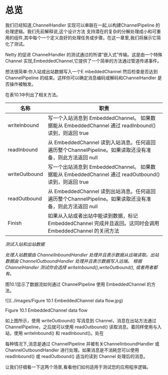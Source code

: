 总览
====

我们已经知道,ChannelHandler 实现可以串联在一起,以构建ChannelPipeline 的处理逻辑。我们先前解释说,这个设计方法
支持潜在的复杂的分解处理成小和可重用的组件,其中每个一个定义良好的处理任务或步骤。在这一章里,我们将展示它简化了测试。

Netty 的促进 ChannelHandler 的测试通过的所谓“嵌入式”传输。这是由一个特殊 Channel 实现,EmbeddedChannel,它提供了一个简单的方法通过管道传递事件。

想法很简单:你入站或出站数据写入一个E mbeddedChannel 然后检查是否达到 ChannelPipeline 的结束。这样你可以确定消息编码或解码和ChannelHandler 是否操作被触发。

在表10.1中列出了相关方法。

名称 | 职责
----|----
writeInbound | 写一个入站消息到 EmbeddedChannel。 如果数据能从 EmbeddedChannel 通过 readInbound() 读到，则返回 true
readInbound | 从 EmbeddedChannel 读到入站消息。任何返回遍历整个ChannelPipeline。如果读取还没有准备，则此方法返回 null
writeOutbound | 写一个出站消息到 EmbeddedChannel。 如果数据能从 EmbeddedChannel 通过 readOutbound() 读到，则返回 true
readOutbound | 从 EmbeddedChannel 读到出站消息。任何返回遍历整个ChannelPipeline。如果读取还没有准备，则此方法返回 null
Finish | 如果从入站或者出站中能读到数据，标记 EmbeddedChannel 完成并且返回。这同时会调用 EmbeddedChannel 的关闭方法

*测试入站和出站数据*

*处理入站数据由 ChannelInboundHandler 处理并且表示数据从远端读取。出站数据由 ChannelOutboundHandler 处理并且表示数据写入远端。
根据 ChannelHandler 测试你会选择 writeInbound(),writeOutbound(), 或者两者都有。*


图10.1显示了数据流如何通过 ChannelPipeline 使用 EmbeddedChannel 的方法。

![](../images/Figure 10.1 EmbeddedChannel data flow.jpg)

Figure 10.1 EmbeddedChannel data flow

如上图所示，使用 writeOutbound() 写消息到 Channel，消息在出站方法通过 ChannelPipeline，之后就可以使用 readOutbound() 读取消息。着同样使用与入站，使用 writeInbound() 和 readInbound()。处在

每种情况下,消息是通过 ChannelPipeline 并被有关ChannelInboundHandler 或 ChannelOutboundHandler 进行处理。如果消息是不消耗您可以使用 readInbound() 或 readOutbound() 适当的读到 Channel 处理后的消息。

让我们仔细看一下这两个场景,看看他们如何适用于测试您的应用程序逻辑。